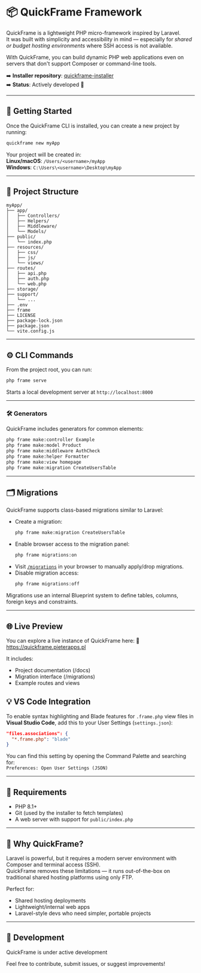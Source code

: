 # 📦 QuickFrame Framework

QuickFrame is a lightweight PHP micro-framework inspired by Laravel.  
It was built with simplicity and accessibility in mind — especially for *shared or budget hosting environments* where SSH access is not available.  

With QuickFrame, you can build dynamic PHP web applications even on servers that don't support Composer or command-line tools.

➡️ **Installer repository**: [quickframe-installer](https://github.com/PierrOwO/quickframe-installer)  
➡️ **Status**: Actively developed 🚧

---

## 🚀 Getting Started

Once the QuickFrame CLI is installed, you can create a new project by running:

```bash
quickframe new myApp
```

Your project will be created in:  
**Linux/macOS**: `/Users/<username>/myApp`  
**Windows**: `C:\Users\<username>\Desktop\myApp`

---

## 📂 Project Structure

```
myApp/
├── app/
│   ├── Controllers/
│   ├── Helpers/
│   ├── Middleware/
│   └── Models/
├── public/
│   └── index.php
├── resources/
│   ├── css/
│   ├── js/
│   └── views/
├── routes/
│   ├── api.php
│   ├── auth.php
│   └── web.php
├── storage/
├── support/
│   └── ...
├── .env
├── frame
├── LICENSE
├── package-lock.json
├── package.json
└── vite.config.js
```

---

## ⚙️ CLI Commands

From the project root, you can run:

```bash
php frame serve
```

Starts a local development server at `http://localhost:8000`

---

### 🛠 Generators

QuickFrame includes generators for common elements:

```bash
php frame make:controller Example
php frame make:model Product
php frame make:middleware AuthCheck
php frame make:helper Formatter
php frame make:view homepage
php frame make:migration CreateUsersTable
```

---

## 🗂️ Migrations

QuickFrame supports class-based migrations similar to Laravel:

- Create a migration:
  ```bash
  php frame make:migration CreateUsersTable
  ```
- Enable browser access to the migration panel:
  ```bash
  php frame migrations:on
  ```
- Visit [`/migrations`](http://localhost:8000/migrations) in your browser to manually apply/drop migrations.
- Disable migration access:
  ```bash
  php frame migrations:off
  ```

Migrations use an internal Blueprint system to define tables, columns, foreign keys and constraints.

---
## 🌐 Live Preview

You can explore a live instance of QuickFrame here:
🔗 https://quickframe.pieterapps.pl

It includes:
-	Project documentation (/docs)
-	Migration interface (/migrations)
-	Example routes and views

## 💡 VS Code Integration

To enable syntax highlighting and Blade features for `.frame.php` view files in **Visual Studio Code**, add this to your User Settings (`settings.json`):

```json
"files.associations": {
  "*.frame.php": "blade"
}
```

You can find this setting by opening the Command Palette and searching for:  
`Preferences: Open User Settings (JSON)`

---

## 📡 Requirements

- PHP 8.1+
- Git (used by the installer to fetch templates)
- A web server with support for `public/index.php`

---

## 🎯 Why QuickFrame?

Laravel is powerful, but it requires a modern server environment with Composer and terminal access (SSH).  
QuickFrame removes these limitations — it runs out-of-the-box on traditional shared hosting platforms using only FTP.

Perfect for:

- Shared hosting deployments
- Lightweight/internal web apps
- Laravel-style devs who need simpler, portable projects

---

## 🔧 Development

QuickFrame is under active development

Feel free to contribute, submit issues, or suggest improvements!